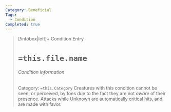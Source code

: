 ```yaml
---
Category: Beneficial
Tags:
  - Condition
Completed: true
---
```

> [!infobox|left]+ Condition Entry
> # `=this.file.name`
> ###### Condition Information
> Category: `=this.Category`
> Creatures with this condition cannot be seen, or perceived, by foes due to the fact they are not *aware* of their presence. Attacks while Unknown are automatically critical hits, and are made with favor.